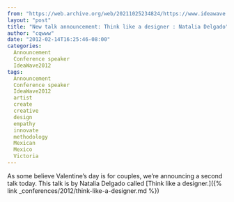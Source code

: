 ```yaml
---
from: "https://web.archive.org/web/20211025234824/https://www.ideawave.ca/new-talk-announcement-think-like-a-designer-natalia-delgado/"
layout: "post"
title: "New talk announcement: Think like a designer : Natalia Delgado"
author: "cqwww"
date: "2012-02-14T16:25:46-08:00"
categories:
  Announcement
  Conference speaker
  IdeaWave2012
tags: 
  Announcement
  Conference speaker
  IdeaWave2012
  artist
  create
  creative
  design
  empathy
  innovate
  methodology
  Mexican
  Mexico
  Victoria
---
```


As some believe Valentine’s day is for couples, we’re announcing a second talk today. This talk is by Natalia Delgado called [Think like a designer.]({% link _conferences/2012/think-like-a-designer.md %})

